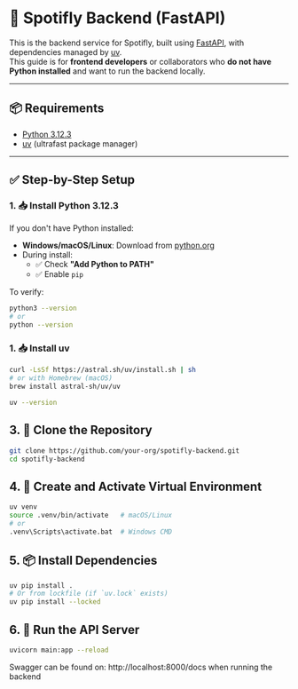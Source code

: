 # 🚀 Spotifly Backend (FastAPI)

This is the backend service for Spotifly, built using [FastAPI](https://fastapi.tiangolo.com/), with dependencies managed by [uv](https://github.com/astral-sh/uv).  
This guide is for **frontend developers** or collaborators who **do not have Python installed** and want to run the backend locally.

---

## 📦 Requirements

- [Python 3.12.3](https://www.python.org/downloads/release/python-3123/)
- [uv](https://github.com/astral-sh/uv) (ultrafast package manager)

---

## ✅ Step-by-Step Setup

### 1. 📥 Install Python 3.12.3

If you don't have Python installed:

- **Windows/macOS/Linux**: Download from [python.org](https://www.python.org/downloads/release/python-3123/)
- During install:
  - ✅ Check **"Add Python to PATH"**
  - ✅ Enable `pip`

To verify:

```bash
python3 --version 
# or
python --version
```

### 1. 📥 Install uv

```bash
curl -LsSf https://astral.sh/uv/install.sh | sh
# or with Homebrew (macOS)
brew install astral-sh/uv/uv
```

```bash
uv --version
```

## 3. 📁 Clone the Repository

```bash
git clone https://github.com/your-org/spotifly-backend.git
cd spotifly-backend
```

## 4. 🐍 Create and Activate Virtual Environment

```bash
uv venv
source .venv/bin/activate   # macOS/Linux
# or
.venv\Scripts\activate.bat  # Windows CMD
```

## 5. 📦 Install Dependencies

```bash
uv pip install .
# Or from lockfile (if `uv.lock` exists)
uv pip install --locked
```

## 6. 🚀 Run the API Server

```bash
uvicorn main:app --reload
```

Swagger can be found on: http://localhost:8000/docs when running the backend